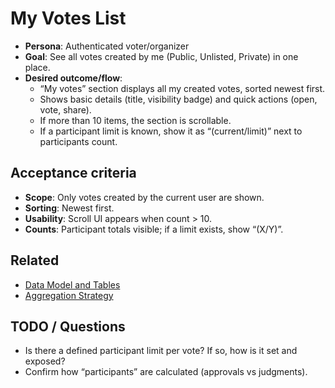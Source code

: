 # My Votes List

- **Persona**: Authenticated voter/organizer
- **Goal**: See all votes created by me (Public, Unlisted, Private) in one place.
- **Desired outcome/flow**:
  - “My votes” section displays all my created votes, sorted newest first.
  - Shows basic details (title, visibility badge) and quick actions (open, vote, share).
  - If more than 10 items, the section is scrollable.
  - If a participant limit is known, show it as “(current/limit)” next to participants count.

## Acceptance criteria
- **Scope**: Only votes created by the current user are shown.
- **Sorting**: Newest first.
- **Usability**: Scroll UI appears when count > 10.
- **Counts**: Participant totals visible; if a limit exists, show “(X/Y)”.

## Related
- [Data Model and Tables](../server/data-model-and-tables.md)
- [Aggregation Strategy](../server/aggregation-strategy.md)

## TODO / Questions
- Is there a defined participant limit per vote? If so, how is it set and exposed?
- Confirm how “participants” are calculated (approvals vs judgments).
